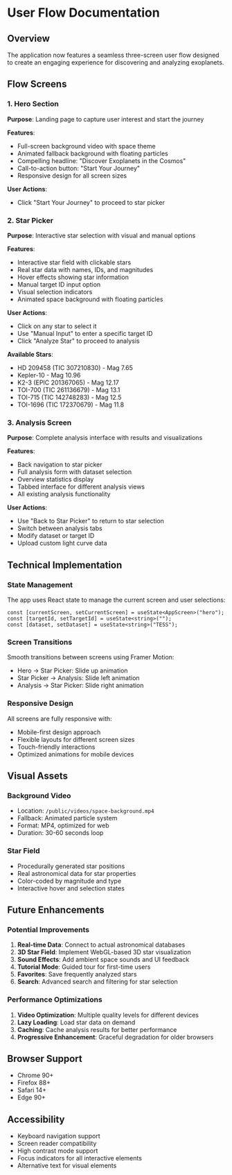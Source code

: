 # User Flow Documentation

## Overview

The application now features a seamless three-screen user flow designed to create an engaging experience for discovering and analyzing exoplanets.

## Flow Screens

### 1. Hero Section

**Purpose**: Landing page to capture user interest and start the journey

**Features**:

- Full-screen background video with space theme
- Animated fallback background with floating particles
- Compelling headline: "Discover Exoplanets in the Cosmos"
- Call-to-action button: "Start Your Journey"
- Responsive design for all screen sizes

**User Actions**:

- Click "Start Your Journey" to proceed to star picker

### 2. Star Picker

**Purpose**: Interactive star selection with visual and manual options

**Features**:

- Interactive star field with clickable stars
- Real star data with names, IDs, and magnitudes
- Hover effects showing star information
- Manual target ID input option
- Visual selection indicators
- Animated space background with floating particles

**User Actions**:

- Click on any star to select it
- Use "Manual Input" to enter a specific target ID
- Click "Analyze Star" to proceed to analysis

**Available Stars**:

- HD 209458 (TIC 307210830) - Mag 7.65
- Kepler-10 - Mag 10.96
- K2-3 (EPIC 201367065) - Mag 12.17
- TOI-700 (TIC 261136679) - Mag 13.1
- TOI-715 (TIC 142748283) - Mag 12.5
- TOI-1696 (TIC 172370679) - Mag 11.8

### 3. Analysis Screen

**Purpose**: Complete analysis interface with results and visualizations

**Features**:

- Back navigation to star picker
- Full analysis form with dataset selection
- Overview statistics display
- Tabbed interface for different analysis views
- All existing analysis functionality

**User Actions**:

- Use "Back to Star Picker" to return to star selection
- Switch between analysis tabs
- Modify dataset or target ID
- Upload custom light curve data

## Technical Implementation

### State Management

The app uses React state to manage the current screen and user selections:

```tsx
const [currentScreen, setCurrentScreen] = useState<AppScreen>("hero");
const [targetId, setTargetId] = useState<string>("");
const [dataset, setDataset] = useState<string>("TESS");
```

### Screen Transitions

Smooth transitions between screens using Framer Motion:

- Hero → Star Picker: Slide up animation
- Star Picker → Analysis: Slide left animation
- Analysis → Star Picker: Slide right animation

### Responsive Design

All screens are fully responsive with:

- Mobile-first design approach
- Flexible layouts for different screen sizes
- Touch-friendly interactions
- Optimized animations for mobile devices

## Visual Assets

### Background Video

- Location: `/public/videos/space-background.mp4`
- Fallback: Animated particle system
- Format: MP4, optimized for web
- Duration: 30-60 seconds loop

### Star Field

- Procedurally generated star positions
- Real astronomical data for star properties
- Color-coded by magnitude and type
- Interactive hover and selection states

## Future Enhancements

### Potential Improvements

1. **Real-time Data**: Connect to actual astronomical databases
2. **3D Star Field**: Implement WebGL-based 3D star visualization
3. **Sound Effects**: Add ambient space sounds and UI feedback
4. **Tutorial Mode**: Guided tour for first-time users
5. **Favorites**: Save frequently analyzed stars
6. **Search**: Advanced search and filtering for star selection

### Performance Optimizations

1. **Video Optimization**: Multiple quality levels for different devices
2. **Lazy Loading**: Load star data on demand
3. **Caching**: Cache analysis results for better performance
4. **Progressive Enhancement**: Graceful degradation for older browsers

## Browser Support

- Chrome 90+
- Firefox 88+
- Safari 14+
- Edge 90+

## Accessibility

- Keyboard navigation support
- Screen reader compatibility
- High contrast mode support
- Focus indicators for all interactive elements
- Alternative text for visual elements
